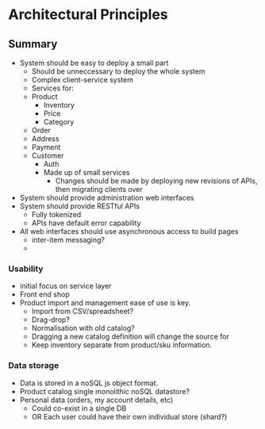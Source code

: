 # Architectural Principles

## Summary

* System should be easy to deploy a small part 
   * Should be unneccessary to deploy the whole system
   * Complex client-service system
   * Services for:
   * Product
      * Inventory
      * Price
      * Category
   * Order
   * Address
   * Payment
   * Customer
      * Auth
      * Made up of small services
         * Changes should be made by deploying new revisions of APIs, then migrating clients over
*  System should provide administration web interfaces
*  System should provide RESTful APIs
   * Fully tokenized
   * APIs have default error capability
* All web interfaces should use asynchronous access to build pages
   * inter-item messaging?
   * 
   
### Usability

* initial focus on service layer
* Front end shop
* Product import and management ease of use is key.
   * Import from CSV/spreadsheet?
   * Drag-drop?
   * Normalisation with old catalog?
   * Dragging a new catalog definition will change the source for
   * Keep inventory separate from product/sku information.

### Data storage

* Data is stored in a noSQL js object format.
* Product catalog single monolithic noSQL datastore?
* Personal data (orders, my account details, etc)
   * Could co-exist in a single DB
   * OR Each user could have their own individual store (shard?)
